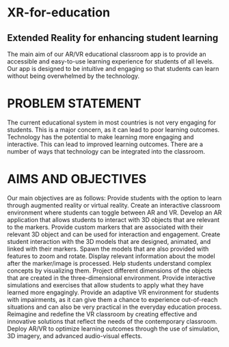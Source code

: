 # XR-for-education
## Extended Reality for enhancing student learning
The main aim of our AR/VR educational classroom app is to provide an accessible and easy-to-use learning experience for students of all levels. Our app is designed to be intuitive and engaging so that students can learn without being overwhelmed by the technology.

# PROBLEM STATEMENT
The current educational system in most countries is not very engaging for students. This is a major concern, as it can lead to poor learning outcomes. Technology has the potential to make learning more engaging and interactive. This can lead to improved learning outcomes. There are a number of ways that technology can be integrated into the classroom.

#  AIMS AND OBJECTIVES
Our main objectives are as follows: 
Provide students with the option to learn through augmented reality or virtual reality.
Create an interactive classroom environment where students can toggle between AR and VR.
Develop an AR application that allows students to interact with 3D objects that are relevant to the markers.
Provide custom markers that are associated with their relevant 3D object and can be used for interaction and engagement.
Create student interaction with the 3D models that are designed, animated, and linked with their markers.
Spawn the models that are also provided with features to zoom and rotate.
Display relevant information about the model after the marker/image is processed.
Help students understand complex concepts by visualizing them.
Project different dimensions of the objects that are created in the three-dimensional environment.
Provide interactive simulations and exercises that allow students to apply what they have learned more engagingly.
Provide an adaptive VR environment for students with impairments, as it can give them a chance to experience out-of-reach situations and can also be very practical in the everyday education process.
Reimagine and redefine the VR classroom by creating effective and innovative solutions that reflect the needs of the contemporary classroom.
Deploy AR/VR to optimize learning outcomes through the use of simulation, 3D imagery, and advanced audio-visual effects.
